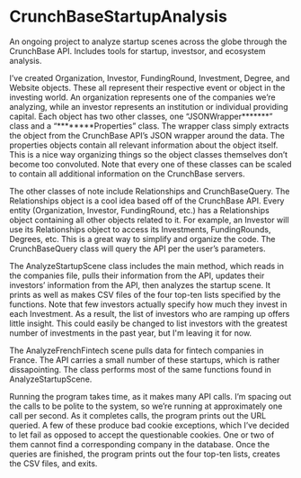 # CrunchBaseStartupAnalysis
An ongoing project to analyze startup scenes across the globe through the CrunchBase API. Includes tools for startup, investsor, and ecosystem analysis.

I’ve created Organization, Investor, FundingRound, Investment, Degree, and Website objects. These all represent their respective event or object in the investing world. An organization represents one of the companies we’re analyzing, while an investor represents an institution or individual providing capital. Each object has two other classes, one “JSONWrapper*******” class and a “********Properties” class. The wrapper class simply extracts the object from the CrunchBase API’s JSON wrapper around the data. The properties objects contain all relevant information about the object itself. This is a nice way organizing things so the object classes themselves don’t become too convoluted. Note that every one of these classes can be scaled to contain all additional information on the CrunchBase servers.

The other classes of note include Relationships and CrunchBaseQuery. The Relationships object is a cool idea based off of the CrunchBase API. Every entity (Organization, Investor, FundingRound, etc.) has a Relationships object containing all other objects related to it. For example, an Investor will use its Relationships object to access its Investments, FundingRounds, Degrees, etc. This is a great way to simplify and organize the code. The CrunchBaseQuery class will query the API per the user’s parameters.

The AnalyzeStartupScene class includes the main method, which reads in the companies file, pulls their information from the API, updates their investors’ information from the API, then analyzes the startup scene. It prints as well as makes CSV files of the four top-ten lists specified by the functions. Note that few investors actually specify how much they invest in each Investment. As a result, the list of investors who are ramping up offers little insight. This could easily be changed to list investors with the greatest number of investments in the past year, but I'm leaving it for now.

The AnalyzeFrenchFintech scene pulls data for fintech companies in France. The API carries a small number of these startups, which is rather dissapointing. The class performs most of the same functions found in AnalyzeStartupScene.

Running the program takes time, as it makes many API calls. I’m spacing out the calls to be polite to the system, so we’re running at approximately one call per second. As it completes calls, the program prints out the URL queried. A few of these produce bad cookie exceptions, which I’ve decided to let fail as opposed to accept the questionable cookies. One or two of them cannot find a corresponding company in the database. Once the queries are finished, the program prints out the four top-ten lists, creates the CSV files, and exits.
